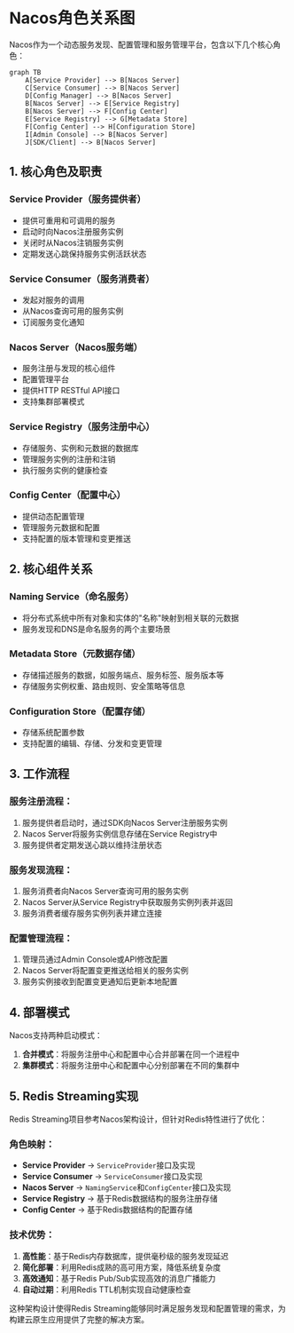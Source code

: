 # Nacos角色关系图

Nacos作为一个动态服务发现、配置管理和服务管理平台，包含以下几个核心角色：

```mermaid
graph TB
    A[Service Provider] --> B[Nacos Server]
    C[Service Consumer] --> B[Nacos Server]
    D[Config Manager] --> B[Nacos Server]
    B[Nacos Server] --> E[Service Registry]
    B[Nacos Server] --> F[Config Center]
    E[Service Registry] --> G[Metadata Store]
    F[Config Center] --> H[Configuration Store]
    I[Admin Console] --> B[Nacos Server]
    J[SDK/Client] --> B[Nacos Server]
```

## 1. 核心角色及职责

### Service Provider（服务提供者）
- 提供可重用和可调用的服务
- 启动时向Nacos注册服务实例
- 关闭时从Nacos注销服务实例
- 定期发送心跳保持服务实例活跃状态

### Service Consumer（服务消费者）
- 发起对服务的调用
- 从Nacos查询可用的服务实例
- 订阅服务变化通知

### Nacos Server（Nacos服务端）
- 服务注册与发现的核心组件
- 配置管理平台
- 提供HTTP RESTful API接口
- 支持集群部署模式

### Service Registry（服务注册中心）
- 存储服务、实例和元数据的数据库
- 管理服务实例的注册和注销
- 执行服务实例的健康检查

### Config Center（配置中心）
- 提供动态配置管理
- 管理服务元数据和配置
- 支持配置的版本管理和变更推送

## 2. 核心组件关系

### Naming Service（命名服务）
- 将分布式系统中所有对象和实体的"名称"映射到相关联的元数据
- 服务发现和DNS是命名服务的两个主要场景

### Metadata Store（元数据存储）
- 存储描述服务的数据，如服务端点、服务标签、服务版本等
- 存储服务实例权重、路由规则、安全策略等信息

### Configuration Store（配置存储）
- 存储系统配置参数
- 支持配置的编辑、存储、分发和变更管理

## 3. 工作流程

### 服务注册流程：
1. 服务提供者启动时，通过SDK向Nacos Server注册服务实例
2. Nacos Server将服务实例信息存储在Service Registry中
3. 服务提供者定期发送心跳以维持注册状态

### 服务发现流程：
1. 服务消费者向Nacos Server查询可用的服务实例
2. Nacos Server从Service Registry中获取服务实例列表并返回
3. 服务消费者缓存服务实例列表并建立连接

### 配置管理流程：
1. 管理员通过Admin Console或API修改配置
2. Nacos Server将配置变更推送给相关的服务实例
3. 服务实例接收到配置变更通知后更新本地配置

## 4. 部署模式

Nacos支持两种启动模式：
1. **合并模式**：将服务注册中心和配置中心合并部署在同一个进程中
2. **集群模式**：将服务注册中心和配置中心分别部署在不同的集群中

## 5. Redis Streaming实现

Redis Streaming项目参考Nacos架构设计，但针对Redis特性进行了优化：

### 角色映射：
- **Service Provider** → `ServiceProvider`接口及实现
- **Service Consumer** → `ServiceConsumer`接口及实现
- **Nacos Server** → `NamingService`和`ConfigCenter`接口及实现
- **Service Registry** → 基于Redis数据结构的服务注册存储
- **Config Center** → 基于Redis数据结构的配置存储

### 技术优势：
1. **高性能**：基于Redis内存数据库，提供毫秒级的服务发现延迟
2. **简化部署**：利用Redis成熟的高可用方案，降低系统复杂度
3. **高效通知**：基于Redis Pub/Sub实现高效的消息广播能力
4. **自动过期**：利用Redis TTL机制实现自动健康检查

这种架构设计使得Redis Streaming能够同时满足服务发现和配置管理的需求，为构建云原生应用提供了完整的解决方案。